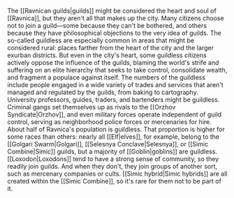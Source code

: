 The [[Ravnican guilds|guilds]] might be considered the heart and soul of [[Ravnica]], but they aren't all that makes up the city. Many citizens choose not to join a guild—some because they can't be bothered, and others because they have philosophical objections to the very idea of guilds. The so-called guildless are especially common in areas that might be considered rural: places farther from the heart of the city and the larger exurban districts. But even in the city's heart, some guildless citizens actively oppose the influence of the guilds, blaming the world's strife and suffering on an elite hierarchy that seeks to take control, consolidate wealth, and fragment a populace against itself. 
The numbers of the guildless include people engaged in a wide variety of trades and services that aren't managed and regulated by the guilds, from baking to cartography. University professors, guides, traders, and bartenders might be guildless. Criminal gangs set themselves up as rivals to the [[Orzhov Syndicate|Orzhov]], and even military forces operate independent of guild control, serving as neighborhood police forces or mercenaries for hire. 
About half of Ravnica's population is guildless. That proportion is higher for some races than others: nearly all [[Elf|elves]], for example, belong to the [[Golgari Swarm|Golgari]], [[Selesnya Conclave|Selesnya]], or [[Simic Combine|Simic]] guilds, but a majority of [[Goblin|goblins]] are guildless. [[Loxodon|Loxodons]] tend to have a strong sense of community, so they readily join guilds. And when they don't, they join groups of another sort, such as mercenary companies or cults. [[Simic hybrid|Simic hybrids]] are all created within the [[Simic Combine]], so it's rare for them not to be part of it.